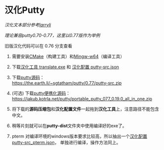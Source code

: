 # 汉化Putty

*汉化文本部分参考[larryli](https://github.com/larryli/PuTTY)*  

*理论兼容putty0.70-0.77，这里以0.77版作为举例*  

旧版汉化代码可以在 0.76 分支查看  

1. 需要安装[CMake](https://cmake.org/download/)（构建工具）和[Mingw-w64](https://github.com/niXman/mingw-builds-binaries/releases)（编译工具）

2. 下载[汉化工具 translate.exe](https://raw.githubusercontent.com/bbbboom/TranslateToChinese/master/translate.exe)
和 [汉化配置 putty-src.json](https://raw.githubusercontent.com/bbbboom/TranslateToChinese/master/Putty/putty-src.json)

3. 下载[putty源码](https://www.chiark.greenend.org.uk/~sgtatham/putty/latest.html)：  
    https://the.earth.li/~sgtatham/putty/0.77/putty-src.zip

4. (可选) 下载[putty便携化源码](https://jakub.kotrla.net/putty/)：  
    https://jakub.kotrla.net/putty/portable_putty_077_0.19.0_all_in_one.zip

5. 将下载的**源码压缩包**和**汉化配置文件**一起拖到**汉化工具**上，注意路径不能包含中文。  

6. 稍等片刻就可以在**putty-dist**文件夹中使用编译好的exe了。

7. pterm 对编译环境的windows版本要求比较高，所以抽出一个[汉化配置 putty-src_pterm.json](https://raw.githubusercontent.com/bbbboom/TranslateToChinese/master/Putty/putty-src_pterm.json)，
单独进行编译，操作方法同上。
